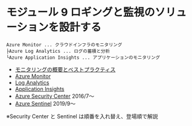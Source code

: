# モジュール 9 ロギングと監視のソリューションを設計する


```
Azure Monitor ... クラウドインフラのモニタリング
├Azure Log Analytics ... ログの蓄積と分析
└Azure Application Insights ... アプリケーションのモニタリング
```

- [モニタリングの概要とベストプラクティス](mod09-01-monitoring.md)
- [Azure Monitor](mod09-02-azure-monitor.md)
- [Log Analytics](mod09-03-log-analytics.md)
- [Application Insights](mod09-04-application-insights.md)
- [Azure Security Center](mod09-05-security-center.md) 2016/7～
- [Azure Sentinel](mod09-06-azure-sentinel.md) 2019/9～


※Security Center と Sentinel は順番を入れ替え、登場順で解説
